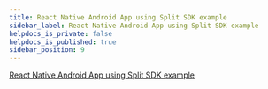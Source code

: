 ```yaml
---
title: React Native Android App using Split SDK example
sidebar_label: React Native Android App using Split SDK example
helpdocs_is_private: false
helpdocs_is_published: true
sidebar_position: 9
---
```


<p>
  <button hidden style={{borderRadius:'8px', border:'1px', fontFamily:'Courier New', fontWeight:'800', textAlign:'left'}}> help.split.io link: https://help.split.io/hc/en-us/articles/360030901212-React-Native-Android-App-using-Split-SDK-example </button>
</p>

[React Native Android App using Split SDK example](https://github.com/Split-Community/Split-SDKs-Examples/tree/main/React-native-Android-SDK)